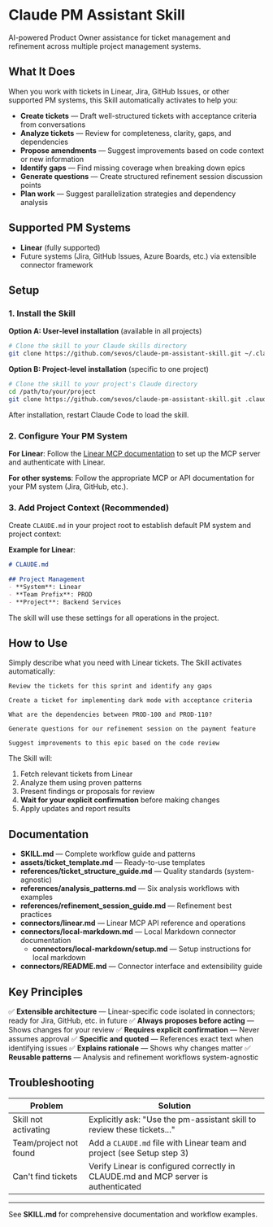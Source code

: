 # Claude PM Assistant Skill

AI-powered Product Owner assistance for ticket management and refinement across multiple project management systems.

## What It Does

When you work with tickets in Linear, Jira, GitHub Issues, or other supported PM systems, this Skill automatically activates to help you:

- **Create tickets** — Draft well-structured tickets with acceptance criteria from conversations
- **Analyze tickets** — Review for completeness, clarity, gaps, and dependencies
- **Propose amendments** — Suggest improvements based on code context or new information
- **Identify gaps** — Find missing coverage when breaking down epics
- **Generate questions** — Create structured refinement session discussion points
- **Plan work** — Suggest parallelization strategies and dependency analysis

## Supported PM Systems

- **Linear** (fully supported)
- Future systems (Jira, GitHub Issues, Azure Boards, etc.) via extensible connector framework

## Setup

### 1. Install the Skill

**Option A: User-level installation** (available in all projects)
```bash
# Clone the skill to your Claude skills directory
git clone https://github.com/sevos/claude-pm-assistant-skill.git ~/.claude/skills/pm-assistant
```

**Option B: Project-level installation** (specific to one project)
```bash
# Clone the skill to your project's Claude directory
cd /path/to/your/project
git clone https://github.com/sevos/claude-pm-assistant-skill.git .claude/skills/pm-assistant
```

After installation, restart Claude Code to load the skill.

### 2. Configure Your PM System

**For Linear**:
Follow the [Linear MCP documentation](https://linear.app/docs/mcp) to set up the MCP server and authenticate with Linear.

**For other systems**:
Follow the appropriate MCP or API documentation for your PM system (Jira, GitHub, etc.).

### 3. Add Project Context (Recommended)
Create `CLAUDE.md` in your project root to establish default PM system and project context:

**Example for Linear**:
```markdown
# CLAUDE.md

## Project Management
- **System**: Linear
- **Team Prefix**: PROD
- **Project**: Backend Services
```

The skill will use these settings for all operations in the project.

## How to Use

Simply describe what you need with Linear tickets. The Skill activates automatically:

```
Review the tickets for this sprint and identify any gaps

Create a ticket for implementing dark mode with acceptance criteria

What are the dependencies between PROD-100 and PROD-110?

Generate questions for our refinement session on the payment feature

Suggest improvements to this epic based on the code review
```

The Skill will:
1. Fetch relevant tickets from Linear
2. Analyze them using proven patterns
3. Present findings or proposals for review
4. **Wait for your explicit confirmation** before making changes
5. Apply updates and report results

## Documentation

- **SKILL.md** — Complete workflow guide and patterns
- **assets/ticket_template.md** — Ready-to-use templates
- **references/ticket_structure_guide.md** — Quality standards (system-agnostic)
- **references/analysis_patterns.md** — Six analysis workflows with examples
- **references/refinement_session_guide.md** — Refinement best practices
- **connectors/linear.md** — Linear MCP API reference and operations
- **connectors/local-markdown.md** — Local Markdown connector documentation
  - **connectors/local-markdown/setup.md** — Setup instructions for local markdown
- **connectors/README.md** — Connector interface and extensibility guide

## Key Principles

✅ **Extensible architecture** — Linear-specific code isolated in connectors; ready for Jira, GitHub, etc. in future
✅ **Always proposes before acting** — Shows changes for your review
✅ **Requires explicit confirmation** — Never assumes approval
✅ **Specific and quoted** — References exact text when identifying issues
✅ **Explains rationale** — Shows why changes matter
✅ **Reusable patterns** — Analysis and refinement workflows system-agnostic

## Troubleshooting

| Problem | Solution |
|---------|----------|
| Skill not activating | Explicitly ask: "Use the pm-assistant skill to review these tickets..." |
| Team/project not found | Add a `CLAUDE.md` file with Linear team and project (see Setup step 3) |
| Can't find tickets | Verify Linear is configured correctly in CLAUDE.md and MCP server is authenticated |

---

See **SKILL.md** for comprehensive documentation and workflow examples.
